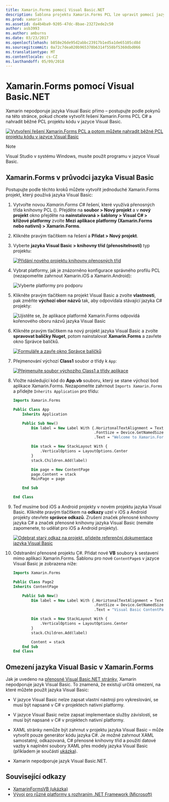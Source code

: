 ```yaml
---
title: Xamarin.Forms pomocí Visual Basic.NET
description: Šablona projektu Xamarin.Forms PCL lze upravit pomocí jazyka Visual Basic pro hlavní sestavení, umožňuje efektivně vytvářet různé platformy mobilních aplikací pomocí VB.NET.
ms.prod: xamarin
ms.assetid: da4b4ba9-9205-47dc-8bae-23272ede2c50
author: asb3993
ms.author: amburns
ms.date: 03/23/2017
ms.openlocfilehash: b858e26de95d2abbc23917b1ed5a1de65105cd8d
ms.sourcegitcommit: 0a72c7dea020b965378b6314f558bf5360dbd066
ms.translationtype: MT
ms.contentlocale: cs-CZ
ms.lasthandoff: 05/09/2018
---
```

# <a name="xamarinforms-using-visual-basicnet"></a>Xamarin.Forms pomocí Visual Basic.NET

Xamarin nepodporuje jazyka Visual Basic přímo – postupujte podle pokynů na této stránce, pokud chcete vytvořit řešení Xamarin.Forms PCL C# a nahradit běžné PCL projektu kódu v jazyce Visual Basic.

[![](xamarin-forms-images/hero-sml.png "Vytvoření řešení Xamarin.Forms PCL a potom můžete nahradit běžné PCL projektu kódu v jazyce Visual Basic")](xamarin-forms-images/hero.png#lightbox)

> [!NOTE]
> Visual Studio v systému Windows, musíte použít programu v jazyce Visual Basic.

## <a name="xamarinforms-with-visual-basic-walkthrough"></a>Xamarin.Forms v průvodci jazyka Visual Basic

Postupujte podle těchto kroků můžete vytvořit jednoduché Xamarin.Forms projekt, který používá jazyka Visual Basic:

1. Vytvořte novou *Xamarin.Forms C#* řešení, které využívá přenosných třída knihovny PCL ().
Přejděte na **soubor > Nový projekt** a v **nový projekt** okno přejděte na **nainstalovaná > šablony > Visual C# > křížové platformy** zvolte  **Mezi aplikace platformy (Xamarin.Forms nebo nativní) > Xamarin.Forms**.

2. Klikněte pravým tlačítkem na řešení a **Přidat > Nový projekt**.

3. Vyberte **jazyka Visual Basic > knihovny tříd (přenositelností)** typ projektu:

   [![](xamarin-forms-images/add-vb-2-sml.png "Přidání nového projektu knihovny přenosných tříd")](xamarin-forms-images/add-vb-2.png#lightbox)

4. Vybrat platformy, jak je znázorněno konfigurace správného profilu PCL (nezapomeňte zahrnout Xamarin.iOS a Xamarin.Android):

   ![](xamarin-forms-images/add-vb-3-sml.png "Vyberte platformy pro podporu")

5. Klikněte pravým tlačítkem na projekt Visual Basic a zvolte **vlastnosti**, pak změňte **výchozí obor názvů** tak, aby odpovídala stávající jazyka C# projekty:

   ![](xamarin-forms-images/add-vb-4s-sml.png "Ujistěte se, že aplikace platformě Xamarin.Forms odpovídá kořenového oboru názvů jazyka Visual Basic")

6. Klikněte pravým tlačítkem na nový projekt jazyka Visual Basic a zvolte **spravovat balíčky Nuget**, potom nainstalovat **Xamarin.Forms** a zavřete okno Správce balíčků.

   [![](xamarin-forms-images/add-vb-4-sml.png "Formuláře a zavře okno Správce balíčků")](xamarin-forms-images/add-vb-4.png#lightbox)

7. Přejmenování výchozí **Class1** soubor *a* třídy k `App`:

   [![](xamarin-forms-images/add-vb-5-sml.png "Přejmenujte soubor výchozího Class1 a třídy aplikace")](xamarin-forms-images/add-vb-5.png#lightbox)

8. Vložte následující kód do **App.vb** souboru, který se stane výchozí bod aplikace Xamarin.Forms. Nezapomeňte zahrnout `Imports Xamarin.Forms` a přidejte `Inherits Application` pro třídu:

    ```vb 
    Imports Xamarin.Forms

    Public Class App
        Inherits Application

        Public Sub New()
            Dim label = New Label With {.HoriztonalTextAlignment = TextAlignment.Center,
                                        .FontSize = Device.GetNamedSize(NamedSize.Medium, GetType(Label)),
                                        .Text = "Welcome to Xamarin.Forms with Visual Basic.NET"}

            Dim stack = New StackLayout With {
                .VerticalOptions = LayoutOptions.Center
            }
            stack.Children.Add(label)

            Dim page = New ContentPage
            page.Content = stack
            MainPage = page

        End Sub

    End Class
    ```

9. Teď musíme bod iOS a Android projekty v novém projektu jazyka Visual Basic.
Klikněte pravým tlačítkem na **odkazy** uzel v iOS a Android projekty otevřete **správce odkazů**. Zrušení značek přenosné knihovny jazyka C# a značek přenosné knihovny jazyka Visual Basic (nemáte zapomenete, to udělat pro iOS a Android projekty).

   [![](xamarin-forms-images/add-vb-8-sml.png "Odebrat starý odkaz na projekt, přidejte referenční dokumentace jazyka Visual Basic")](xamarin-forms-images/add-vb-8.png#lightbox)

10. Odstranění přenosné projektu C#. Přidat nové **VB** soubory k sestavení mimo aplikaci Xamarin.Forms. Šablonu pro nové `ContentPage`s v jazyce Visual Basic je zobrazena níže:

    ```vb
    Imports Xamarin.Forms

    Public Class Page2
    Inherits ContentPage

        Public Sub New()
            Dim label = New Label With {.HoriztonalTextAlignment = TextAlignment.Center,
                                        .FontSize = Device.GetNamedSize(NamedSize.Medium, GetType(Label)),
                                        .Text = "Visual Basic ContentPage"}

            Dim stack = New StackLayout With {
                .VerticalOptions = LayoutOptions.Center
            }
            stack.Children.Add(label)

            Content = stack
        End Sub
    End Class
    ```

## <a name="limitations-of-visual-basic-in-xamarinforms"></a>Omezení jazyka Visual Basic v Xamarin.Forms

Jak je uvedeno na [přenosné Visual Basic.NET stránky](~/cross-platform/platform/visual-basic/index.md), Xamarin nepodporuje jazyk Visual Basic. To znamená, že existují určitá omezení, na které můžete použít jazyka Visual Basic:

 - V jazyce Visual Basic nelze zapsat vlastní nástroji pro vykreslování, se musí být napsané v C# v projektech nativní platformy.

 - V jazyce Visual Basic nelze zapsat implementace služby závislostí, se musí být napsané v C# v projektech nativní platformy.

 - XAML stránky nemůže být zahrnut v projektu jazyka Visual Basic – může vytvořit pouze generátor kódu jazyka C#. Je možné zahrnout XAML samostatný, odkazovaná, C# přenosné knihovny tříd a použití datové vazby k naplnění soubory XAML přes modely jazyka Visual Basic (příkladem je součástí [ukázka](https://github.com/xamarin/mobile-samples/tree/master/VisualBasic/XamarinFormsVB/XamlPages)).

 - Xamarin nepodporuje jazyk Visual Basic.NET.

## <a name="related-links"></a>Související odkazy

- [XamarinFormsVB (ukázka)](https://github.com/xamarin/mobile-samples/tree/master/VisualBasic/XamarinFormsVB)
- [Vývoj pro různé platformy s rozhraním .NET Framework (Microsoft)](http://msdn.microsoft.com/en-us/library/gg597391(v=vs.110).aspx)
